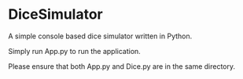 # DiceSimulator
A simple console based dice simulator written in Python. 

Simply run App.py to run the application. 

Please ensure that both App.py and Dice.py are in the same directory.